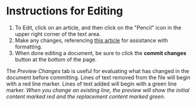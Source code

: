 # Instructions for Editing
  1. To Edit, click on an article, and then click on the "Pencil" icon in the upper right corner of the text area.
  2. Make any changes, referencing [this article](https://github.github.com/gfm/) for assistance with formatting.
  3. When done editing a document, be sure to click the **commit changes** button at the bottom of the page.
  
  The *Preview Changes* tab is useful for evaluating what has changed in the document before committing. Lines of text removed from the file will begin with a red line marker. Lines of text added will begin with a green line marker. *When you change an existing line, the preview will show the initial content marked red and the replacement content marked green.* 
  
